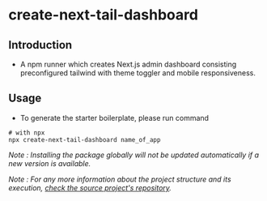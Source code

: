 # create-next-tail-dashboard

## Introduction

- A npm runner which creates Next.js admin dashboard consisting preconfigured tailwind with theme toggler and mobile responsiveness.

## Usage

- To generate the starter boilerplate, please run command

```console
# with npx
npx create-next-tail-dashboard name_of_app
```

_Note : Installing the package globally will not be updated automatically if a new version is available._

_Note : For any more information about the project structure and its execution, [check the source project's repository](https://github.com/afreet-co/admin-dashboard-ts)._

